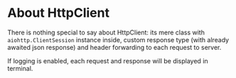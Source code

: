 # About HttpClient

There is nothing special to say about HttpClient: its mere class with
`aiohttp.ClientSession` instance inside, custom response type (with already
awaited json response) and header forwarding to each request to server.

If logging is enabled, each request and response will be displayed in terminal.